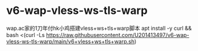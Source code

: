 # v6-wap-vless-ws-tls-warp
wap.ac家的1刀年付hk小鸡搭建vless+ws+tls+warp脚本
apt install -y curl && bash <(curl -Ls https://raw.githubusercontent.com/U201413497/v6-wap-vless-ws-tls-warp/main/v6+vless+ws+tls+warp.sh)
